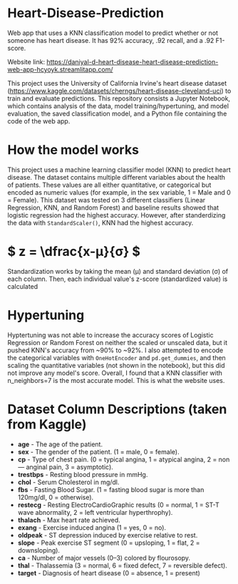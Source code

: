 # Heart-Disease-Prediction
Web app that uses a KNN classification model to predict whether or not someone has heart disease. It has 92% accuracy, .92 recall, and a .92 F1-score.

Website link: https://daniyal-d-heart-disease-heart-disease-prediction-web-app-hcyoyk.streamlitapp.com/

This project uses the University of California Irvine's heart disease dataset (https://www.kaggle.com/datasets/cherngs/heart-disease-cleveland-uci) to train and evaluate predictions. This repository consists a Jupyter Notebook, which contains analysis of the data, model training/hypertuning, and model evaluation, the saved classification model, and a Python file containing the code of the web app.

# How the model works
This project uses a machine learning classifier model (KNN) to predict heart disease. The dataset contains multiple different variables about the health of patients. These values are all either quantitative, or categorical but encoded as numeric values (for example, in the sex variable, 1 = Male and 0 = Female). This dataset was tested on 3 different classifiers (Linear Regression, KNN, and Random Forest) and baseline results showed that logistic regression had the highest accuracy. However, after standerdizing the data with `StandardScaler()`, KNN had the highest accuracy. 

# $ z = \dfrac{x-μ}{σ} $

Standardization works by taking the mean (μ) and standard deviation (σ) of each column. Then, each individual value's z-score (standardized value) is calculated

# Hypertuning
Hyptertuning was not able to increase the accuracy scores of Logistic Regression or Random Forest on neither the scaled or unscaled data, but it pushed KNN's accuracy from ~90% to ~92%. I also attempted to encode the categorical variables with `OneHotEncoder` and `pd.get_dummies`, and then scaling the quantitative variables (not shown in the notebook), but this did not improve any model's score. Overall, I found that a KNN classifier with n_neighbors=7 is the most accurate model. This is what the website uses.

# Dataset Column Descriptions (taken from Kaggle)
* **age** - The age of the patient.
* **sex** - The gender of the patient. (1 = male, 0 = female).
* **cp** - Type of chest pain. (0 = typical angina, 1 = atypical angina, 2 = non — anginal pain, 3 = asymptotic).
* **trestbps** - Resting blood pressure in mmHg.
* **chol** - Serum Cholesterol in mg/dl.
* **fbs** - Fasting Blood Sugar. (1 = fasting blood sugar is more than 120mg/dl, 0 = otherwise).
* **restecg** - Resting ElectroCardioGraphic results (0 = normal, 1 = ST-T wave abnormality, 2 = left ventricular hyperthrophy).
* **thalach** - Max heart rate achieved.
* **exang** - Exercise induced angina (1 = yes, 0 = no).
* **oldpeak** - ST depression induced by exercise relative to rest.
* **slope** - Peak exercise ST segment (0 = upsloping, 1 = flat, 2 = downsloping).
* **ca** - Number of major vessels (0–3) colored by flourosopy.
* **thal** - Thalassemia (3 = normal, 6 = fixed defect, 7 = reversible defect).
* **target** - Diagnosis of heart disease (0 = absence, 1 = present)
